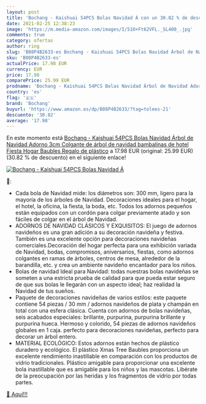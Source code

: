 ```yaml
---
layout: post
title: 'Bochang - Kaishuai 54PCS Bolas Navidad Á con un 30.82 % de descuento'
date: 2021-02-25 12:38:23
image: 'https://m.media-amazon.com/images/I/51O+Ft62VFL._SL400_.jpg'
comments: true
category: ofertas
author: ring
slug: 'B08P4B2633-es Bochang - Kaishuai 54PCS Bolas Navidad Árbol de Navidad...'
sku: 'B08P4B2633-es'
actualPrice: 17.98 EUR
currency: EUR
price: 17.98
comparePrice: 25.99 EUR
prodname: 'Bochang - Kaishuai 54PCS Bolas Navidad Árbol de Navidad Adorno 3cm Colgante de árbol de navidad bambalinas de hotel Fiesta Hogar Baubles Regalo de plástico'
country: 'es'
flag: '🇪🇸'
brand: 'Bochang'
buyurl: 'https://www.amazon.es/dp/B08P4B2633/?tag=tolees-21'
descuento: '30.82'
average: '17.98'
---
```


En este momento está [Bochang - Kaishuai 54PCS Bolas Navidad Árbol de Navidad Adorno 3cm Colgante de árbol de navidad bambalinas de hotel Fiesta Hogar Baubles Regalo de plástico](https://www.amazon.es/dp/B08P4B2633/?tag=tolees-21) a 17.98 EUR (original: 25.99 EUR) (30.82 %  de descuento) en el siguiente enlace!

[![Bochang - Kaishuai 54PCS Bolas Navidad Á](https://m.media-amazon.com/images/I/51O+Ft62VFL._SL400_.jpg)](https://www.amazon.es/dp/B08P4B2633/?tag=tolees-21)

🔎:

- Cada bola de Navidad mide: los diámetros son: 300 mm, ligero para la mayoría de los árboles de Navidad. Decoraciones ideales para el hogar, el hotel, la oficina, la fiesta, la boda, etc. Todos los adornos pequeños están equipados con un cordón para colgar previamente atado y son fáciles de colgar en el árbol de Navidad.
- ADORNOS DE NAVIDAD CLÁSICOS Y EXQUISITOS: El juego de adornos navideños es una gran adición a su decoración navideña y festiva. También es una excelente opción para decoraciones navideñas comerciales.Decoración del hogar perfecta para una exhibición variada de Navidad, bodas, compromisos, aniversarios, fiestas, como adornos colgantes en ramas de árboles, centros de mesa, alrededor de la barandilla, etc. y crea un ambiente navideño encantador para los niños.
- Bolas de navidad Ideal para Navidad: todas nuestras bolas navideñas se someten a una estricta prueba de calidad para que pueda estar seguro de que sus bolas le llegarán con un aspecto ideal; haz realidad la Navidad de tus sueños.
- Paquete de decoraciones navideñas de varios estilos: este paquete contiene 54 piezas / 30 mm / adornos navideños de plata y champán en total con una esfera clásica. Cuenta con adornos de bolas navideñas, seis acabados especiales: brillante, purpurina, purpurina brillante y purpurina hueca. Hermoso y colorido, 54 piezas de adornos navideños globales en 1 caja. perfecto para decoraciones navideñas, perfecto para decorar un árbol entero.
- MATERIAL ECOLÓGICO: Estos adornos están hechos de plástico duradero y ecológico. El plástico Xmas Tree Baubles proporciona un excelente rendimiento inastillable en comparación con los productos de vidrio tradicionales. Plástico amigable para proporcionar una excelente bola inastillable que es amigable para los niños y las mascotas. Libérate de la preocupación por las heridas y los fragmentos de vidrio por todas partes.

[🛒 Aquí!!!](https://www.amazon.es/dp/B08P4B2633/?tag=tolees-21)
